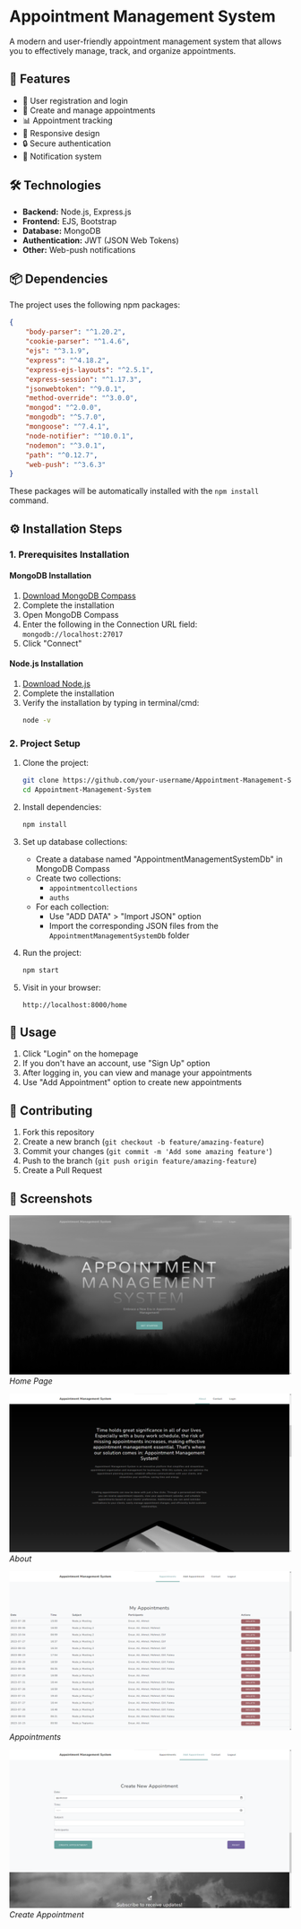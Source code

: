 # Appointment Management System

A modern and user-friendly appointment management system that allows you to effectively manage, track, and organize appointments.

## 🚀 Features

- 👥 User registration and login
- 📅 Create and manage appointments
- 📊 Appointment tracking
- 📱 Responsive design
- 🔒 Secure authentication
- 📨 Notification system

## 🛠️ Technologies

- **Backend:** Node.js, Express.js
- **Frontend:** EJS, Bootstrap
- **Database:** MongoDB
- **Authentication:** JWT (JSON Web Tokens)
- **Other:** Web-push notifications

## 📦 Dependencies

The project uses the following npm packages:

```json
{
    "body-parser": "^1.20.2",
    "cookie-parser": "^1.4.6",
    "ejs": "^3.1.9",
    "express": "^4.18.2",
    "express-ejs-layouts": "^2.5.1",
    "express-session": "^1.17.3",
    "jsonwebtoken": "^9.0.1",
    "method-override": "^3.0.0",
    "mongod": "^2.0.0",
    "mongodb": "^5.7.0",
    "mongoose": "^7.4.1",
    "node-notifier": "^10.0.1",
    "nodemon": "^3.0.1",
    "path": "^0.12.7",
    "web-push": "^3.6.3"
}
```

These packages will be automatically installed with the `npm install` command.

## ⚙️ Installation Steps

### 1. Prerequisites Installation

#### MongoDB Installation
1. [Download MongoDB Compass](https://www.mongodb.com/try/download/compass)
2. Complete the installation
3. Open MongoDB Compass
4. Enter the following in the Connection URL field: `mongodb://localhost:27017`
5. Click "Connect"

#### Node.js Installation
1. [Download Node.js](https://nodejs.org/en/download/current)
2. Complete the installation
3. Verify the installation by typing in terminal/cmd:
   ```bash
   node -v
   ```

### 2. Project Setup

1. Clone the project:
   ```bash
   git clone https://github.com/your-username/Appointment-Management-System.git
   cd Appointment-Management-System
   ```

2. Install dependencies:
   ```bash
   npm install
   ```

3. Set up database collections:
   - Create a database named "AppointmentManagementSystemDb" in MongoDB Compass
   - Create two collections:
     - `appointmentcollections`
     - `auths`
   - For each collection:
     - Use "ADD DATA" > "Import JSON" option
     - Import the corresponding JSON files from the `AppointmentManagementSystemDb` folder

4. Run the project:
   ```bash
   npm start
   ```

5. Visit in your browser:
   ```
   http://localhost:8000/home
   ```

## 📝 Usage

1. Click "Login" on the homepage
2. If you don't have an account, use "Sign Up" option
3. After logging in, you can view and manage your appointments
4. Use "Add Appointment" option to create new appointments

## 🤝 Contributing

1. Fork this repository
2. Create a new branch (`git checkout -b feature/amazing-feature`)
3. Commit your changes (`git commit -m 'Add some amazing feature'`)
4. Push to the branch (`git push origin feature/amazing-feature`)
5. Create a Pull Request

## 📸 Screenshots

![Home Page](/public/website/home.png)
*Home Page*

![About](/public/website/about.png)
*About*

![Appointments](/public/website/appointments.png)
*Appointments*

![Create Appointment](/public/website/create-appointment.png)
*Create Appointment*